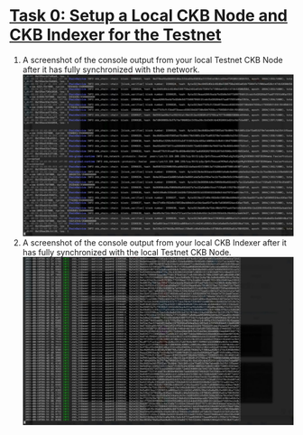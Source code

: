 # [Task 0: Setup a Local CKB Node and CKB Indexer for the Testnet](https://gitcoin.co/issue/nervosnetwork/grants/1/100026176)

1) A screenshot of the console output from your local Testnet CKB Node after it has fully synchronized with the network.
![Image of CKB Node console](./ckb-node-console.png)
3) A screenshot of the console output from your local CKB Indexer after it has fully synchronized with the local Testnet CKB Node.
![Image of CKB Indexer console](./ckb-indexer-console.png)
